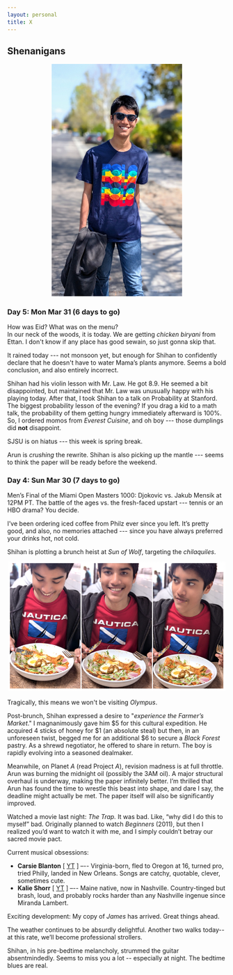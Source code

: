 ```yaml
---
layout: personal
title: X
---
```



## Shenanigans

<center><img src="images/kanungo-mar-2025.jpg" alt="Alt Text" width="300"></center>

### Day 5: Mon Mar 31 (6 days to go)

How was Eid? What was on the menu? <br> 
In our neck of the woods, it is today. We are getting _chicken biryani_ from Ettan. I don't know if any place has good sewain, so just gonna skip that. 

It rained today --- not monsoon yet, but enough for Shihan to confidently declare that he doesn't have to water Mama’s plants anymore. Seems a bold 
conclusion, and also entirely incorrect. 

Shihan had his violin lesson with Mr. Law. He got 8.9. He seemed a bit disappointed, but maintained that Mr. Law was unusually happy with his playing today.
After that, I took Shihan to a talk on Probability at Stanford. The biggest probability lesson of the evening? If you drag a kid to a math talk, the probability 
of them getting hungry immediately afterward is 100%. So, I ordered momos from _Everest Cuisine_, and oh boy --- those dumplings did **not** disappoint.

SJSU is on hiatus --- this week is spring break.

Arun is _crushing_ the rewrite. Shihan is also picking up the mantle --- seems to think the paper will be ready before the weekend. 


### Day 4: Sun Mar 30 (7 days to go)

Men’s Final of the Miami Open Masters 1000: Djokovic vs. Jakub Mensik at 12PM PT. 
The battle of the ages vs. the fresh-faced upstart --- tennis or an HBO drama? You decide.

I’ve been ordering iced coffee from Philz ever since you left. It’s pretty good, and also, no memories attached --- 
since you have always preferred your drinks hot, not cold. 

Shihan is plotting a brunch heist at _Sun of Wolf_, targeting the _chilaquiles_. 

<center><p float="left"><img src="images/sk-123.png" alt="Alt Text" width="500"></p></center>

Tragically, this means we won't be visiting _Olympus_. 

Post-brunch, Shihan expressed a desire to "_experience the Farmer’s Market_." I magnanimously gave him $5 for this cultural expedition. 
He acquired 4 sticks of honey for $1 (an absolute steal) but then, in an unforeseen twist, begged me for an additional $6 to secure a 
_Black Forest_ pastry. As a shrewd negotiator, he offered to share in return. The boy is rapidly evolving into a seasoned dealmaker.  

Meanwhile, on Planet _A_ (read Project _A_), revision madness is at full throttle. Arun was burning the midnight oil (possibly the 3AM oil). 
A major structural overhaul is underway, making the paper infinitely better. I’m thrilled that Arun has found the time to wrestle this 
beast into shape, and dare I say, the deadline might actually be met. The paper itself will also be significantly improved.

Watched a movie last night: *The Trap.* It was bad. Like, “why did I do this to myself” bad. Originally planned to watch *Beginners* (2011), 
but then I realized you’d want to watch it with me, and I simply couldn’t betray our sacred movie pact.

Current musical obsessions:  
- **Carsie Blanton** \[ [YT](https://music.youtube.com/playlist?list=PL6HQpYuOe1KXm15iel1h8rZCf0eWvL8P-&si=9YNGkXfj6Gn988Jl) \] –-- Virginia-born, fled to Oregon at 16, turned pro, tried Philly, landed in New Orleans. Songs are catchy, quotable, clever, sometimes cute.  <br>
- **Kalie Shorr** \[ [YT](https://music.youtube.com/playlist?list=PL6HQpYuOe1KWqv28EcA8EAejIxaI8gdjg&si=iKKw7tontvssZABA) \] –-- Maine native, now in Nashville. Country-tinged but brash, loud, and probably rocks harder than any Nashville ingenue since Miranda Lambert.

Exciting development: My copy of *James* has arrived. Great things ahead.

The weather continues to be absurdly delightful. Another two walks today--at this rate, we’ll become professional strollers. 

Shihan, in his pre-bedtime melancholy, strummed the guitar absentmindedly. Seems to miss you a lot -- especially at night. The bedtime blues are real.
